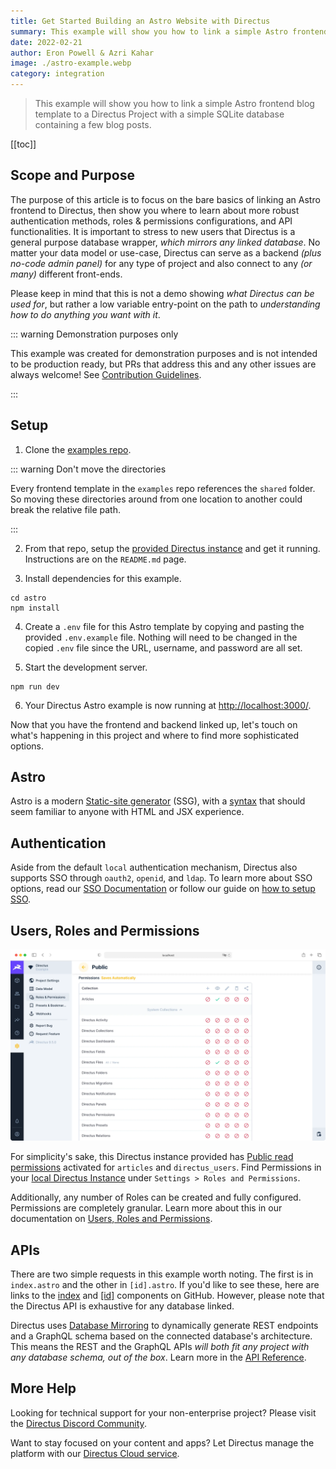 ```yaml
---
title: Get Started Building an Astro Website with Directus
summary: This example will show you how to link a simple Astro frontend blog template to a Directus Project with a simple SQLite database containing a few blog posts.
date: 2022-02-21
author: Eron Powell & Azri Kahar
image: ./astro-example.webp
category: integration
---
```


> This example will show you how to link a simple Astro frontend blog template to a Directus Project with a simple SQLite database containing a few blog posts.

[[toc]]

## Scope and Purpose

The purpose of this article is to focus on the bare basics of linking an Astro frontend to Directus, then show you where to learn about more robust authentication methods, roles & permissions configurations, and API functionalities. It is important to stress to new users that Directus is a general purpose database wrapper, _which mirrors any linked database_. No matter your data model or use-case, Directus can serve as a backend _(plus no-code admin panel)_ for any type of project and also connect to any _(or many)_ different front-ends.

Please keep in mind that this is not a demo showing _what Directus can be used for_, but rather a low variable entry-point on the path to _understanding how to do anything you want with it_.

::: warning Demonstration purposes only

This example was created for demonstration purposes and is not intended to be production ready, but PRs that address this and any other issues are always welcome! See [Contribution Guidelines](https://docs.directus.io/contributing/introduction/).

:::

## Setup

1. Clone the [examples repo](https://github.com/directus/examples).

::: warning Don't move the directories

Every frontend template in the `examples` repo references the `shared` folder. So moving these directories around from one location to another could break the relative file path.

:::

2. From that repo, setup the [provided Directus instance](https://github.com/directus/examples/tree/main/directus) and get it running. Instructions are on the `README.md` page.

3. Install dependencies for this example.

```
cd astro
npm install
```

4. Create a `.env` file for this Astro template by copying and pasting the provided `.env.example` file. Nothing will need to be changed in the copied `.env` file since the URL, username, and password are all set.

5. Start the development server.

```
npm run dev
```

6. Your Directus Astro example is now running at <http://localhost:3000/>.

Now that you have the frontend and backend linked up, let's touch on what's happening in this project and where to find more sophisticated options.

## Astro

Astro is a modern [Static-site generator](https://docs.astro.build/en/getting-started/) (SSG), with a [syntax](https://docs.astro.build/en/core-concepts/astro-components/) that should seem familiar to anyone with HTML and JSX experience.

## Authentication

Aside from the default `local` authentication mechanism, Directus also supports SSO through `oauth2`, `openid`, and `ldap`. To learn more about SSO options, read our [SSO Documentation](https://docs.directus.io/configuration/config-options/#authentication) or follow our guide on [how to setup SSO](https://docs.directus.io/configuration/sso/).

## Users, Roles and Permissions

![Directus Permissions](roles-and-permissions-20220222A.webp)

For simplicity's sake, this Directus instance provided has [Public read permissions](https://docs.directus.io/getting-started/quickstart/#_6-set-role-public-permissions) activated for `articles` and `directus_users`. Find Permissions in your [local Directus Instance](http://localhost:8055/admin/settings/roles/public) under `Settings > Roles and Permissions`.

Additionally, any number of Roles can be created and fully configured. Permissions are completely granular. Learn more about this in our documentation on [Users, Roles and Permissions](https://docs.directus.io/configuration/users-roles-permissions/).

## APIs

There are two simple requests in this example worth noting. The first is in `index.astro` and the other in `[id].astro`. If you'd like to see these, here are links to the [index](https://github.com/directus/examples/blob/main/astro/src/pages/index.astro) and [[id]](https://github.com/directus/examples/blob/main/astro/src/pages/articles/%5Bid%5D.astro) components on GitHub. However, please note that the Directus API is exhaustive for any database linked.

Directus uses [Database Mirroring](https://docs.directus.io/getting-started/introduction/#database-mirroring) to dynamically generate REST endpoints and a GraphQL schema based on the connected database's architecture. This means the REST and the GraphQL APIs _will both fit any project with any database schema, out of the box_. Learn more in the [API Reference](https://docs.directus.io/reference/introduction/).

## More Help

Looking for technical support for your non-enterprise project? Please visit the [Directus Discord Community](https://directus.chat/).

Want to stay focused on your content and apps? Let Directus manage the platform with our [Directus Cloud service](https://directus.io/pricing/).